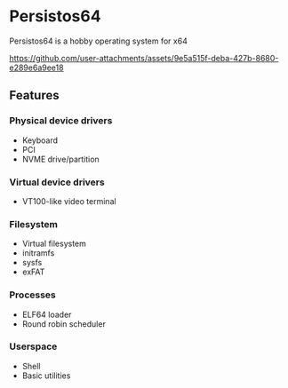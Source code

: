 # Persistos64
Persistos64 is a hobby operating system for x64

https://github.com/user-attachments/assets/9e5a515f-deba-427b-8680-e289e6a9ee18

## Features
### Physical device drivers
- Keyboard
- PCI
- NVME drive/partition
### Virtual device drivers
- VT100-like video terminal
### Filesystem
- Virtual filesystem
- initramfs
- sysfs
- exFAT
### Processes
- ELF64 loader
- Round robin scheduler
### Userspace
- Shell
- Basic utilities

